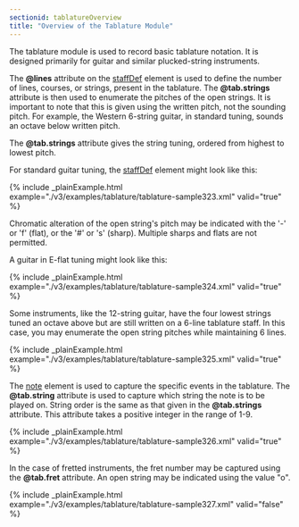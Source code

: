 ```yaml
---
sectionid: tablatureOverview
title: "Overview of the Tablature Module"
---
```





The tablature module is used to record basic tablature notation. It is designed primarily
for
guitar and similar plucked-string instruments.

The **@lines** attribute on the <a class="link_odd_elementSpec" href="/v3/elements/staffDef">staffDef</a> element is used to
define the number of lines, courses, or strings, present in the tablature. The
**@tab.strings** attribute is then used to enumerate the pitches of the open strings.
It is important to note that this is given using the written pitch, not the sounding
pitch.
For example, the Western 6-string guitar, in standard tuning, sounds an octave below
written
pitch. 

The **@tab.strings** attribute gives the string tuning, ordered from highest to lowest
pitch.

For standard guitar tuning, the 
<a class="link_odd_elementSpec" href="/v3/elements/staffDef">staffDef</a> element might look like
this:

{% include _plainExample.html example="./v3/examples/tablature/tablature-sample323.xml" valid="true" %}

Chromatic alteration of the open string's pitch may be indicated with the '-' or 'f'
(flat),
or the '#' or 's' (sharp). Multiple sharps and flats are not permitted.

A guitar in E-flat tuning might look like this:

{% include _plainExample.html example="./v3/examples/tablature/tablature-sample324.xml" valid="true" %}

Some instruments, like the 12-string guitar, have the four lowest strings tuned an
octave
above but are still written on a 6-line tablature staff. In this case, you may enumerate
the
open string pitches while maintaining 6 lines.

{% include _plainExample.html example="./v3/examples/tablature/tablature-sample325.xml" valid="true" %}

The 
<a class="link_odd_elementSpec" href="/v3/elements/note">note</a> element is used to capture the specific events in the
tablature. The **@tab.string** attribute is used to capture which string the note is to
be played on. String order is the same as that given in the **@tab.strings** attribute.
This attribute takes a positive integer in the range of 1-9.

{% include _plainExample.html example="./v3/examples/tablature/tablature-sample326.xml" valid="true" %}

In the case of fretted instruments, the fret number may be captured using the
**@tab.fret** attribute. An open string may be indicated using the value "o". 

{% include _plainExample.html example="./v3/examples/tablature/tablature-sample327.xml" valid="false" %}


